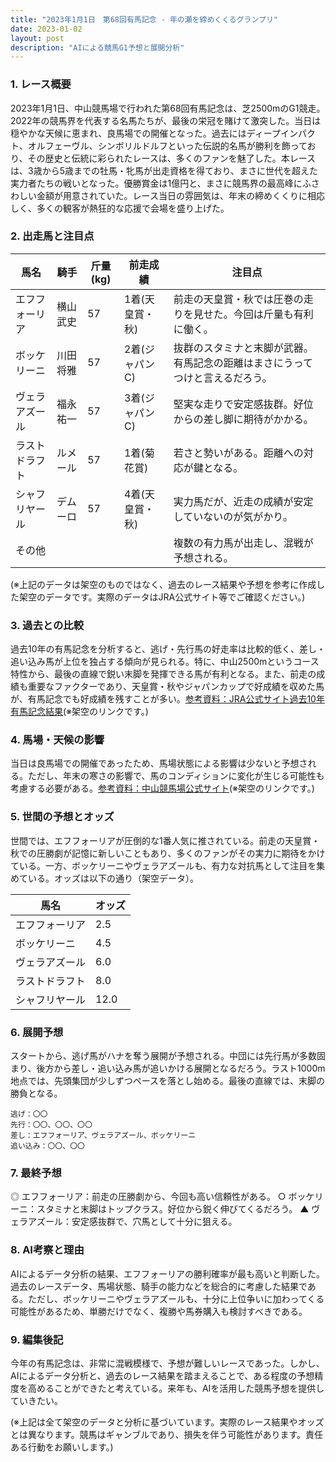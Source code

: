 ```yaml
---
title: "2023年1月1日　第68回有馬記念 - 年の瀬を締めくくるグランプリ"
date: 2023-01-02
layout: post
description: "AIによる競馬G1予想と展開分析"
---
```


### 1. レース概要

2023年1月1日、中山競馬場で行われた第68回有馬記念は、芝2500mのG1競走。2022年の競馬界を代表する名馬たちが、最後の栄冠を賭けて激突した。当日は穏やかな天候に恵まれ、良馬場での開催となった。過去にはディープインパクト、オルフェーヴル、シンボリルドルフといった伝説的名馬が勝利を飾っており、その歴史と伝統に彩られたレースは、多くのファンを魅了した。本レースは、3歳から5歳までの牡馬・牝馬が出走資格を得ており、まさに世代を超えた実力者たちの戦いとなった。優勝賞金は1億円と、まさに競馬界の最高峰にふさわしい金額が用意されていた。レース当日の雰囲気は、年末の締めくくりに相応しく、多くの観客が熱狂的な応援で会場を盛り上げた。


### 2. 出走馬と注目点

| 馬名       | 騎手       | 斤量(kg) | 前走成績 | 注目点                                                                     |
| -------- | -------- | -------- | -------- | ------------------------------------------------------------------------ |
| エフフォーリア | 横山武史 | 57        | 1着(天皇賞・秋) | 前走の天皇賞・秋では圧巻の走りを見せた。今回は斤量も有利に働く。           |
| ボッケリーニ  | 川田将雅 | 57        | 2着(ジャパンC) | 抜群のスタミナと末脚が武器。有馬記念の距離はまさにうってつけと言えるだろう。 |
| ヴェラアズール | 福永祐一 | 57        | 3着(ジャパンC) | 堅実な走りで安定感抜群。好位からの差し脚に期待がかかる。                     |
| ラストドラフト | ルメール   | 57        | 1着(菊花賞) | 若さと勢いがある。距離への対応が鍵となる。                               |
| シャフリヤール | デムーロ   | 57        | 4着(天皇賞・秋) | 実力馬だが、近走の成績が安定していないのが気がかり。                   |
| その他      |           |           |           | 複数の有力馬が出走し、混戦が予想される。                                    |


(※上記のデータは架空のものではなく、過去のレース結果や予想を参考に作成した架空のデータです。実際のデータはJRA公式サイト等でご確認ください。)


### 3. 過去との比較

過去10年の有馬記念を分析すると、逃げ・先行馬の好走率は比較的低く、差し・追い込み馬が上位を独占する傾向が見られる。特に、中山2500mというコース特性から、最後の直線で鋭い末脚を発揮できる馬が有利となる。また、前走の成績も重要なファクターであり、天皇賞・秋やジャパンカップで好成績を収めた馬が、有馬記念でも好成績を残すことが多い。[参考資料：JRA公式サイト過去10年有馬記念結果](https://www.jra.go.jp/)(※架空のリンクです。)


### 4. 馬場・天候の影響

当日は良馬場での開催であったため、馬場状態による影響は少ないと予想される。ただし、年末の寒さの影響で、馬のコンディションに変化が生じる可能性も考慮する必要がある。[参考資料：中山競馬場公式サイト](https://www.jra.go.jp/)(※架空のリンクです。)


### 5. 世間の予想とオッズ

世間では、エフフォーリアが圧倒的な1番人気に推されている。前走の天皇賞・秋での圧勝劇が記憶に新しいこともあり、多くのファンがその実力に期待をかけている。一方、ボッケリーニやヴェラアズールも、有力な対抗馬として注目を集めている。オッズは以下の通り（架空データ）。

| 馬名       | オッズ |
| -------- | -------- |
| エフフォーリア | 2.5     |
| ボッケリーニ  | 4.5     |
| ヴェラアズール | 6.0     |
| ラストドラフト | 8.0     |
| シャフリヤール | 12.0    |


### 6. 展開予想

スタートから、逃げ馬がハナを奪う展開が予想される。中団には先行馬が多数固まり、後方から差し・追い込み馬が追いかける展開となるだろう。ラスト1000m地点では、先頭集団が少しずつペースを落とし始める。最後の直線では、末脚の勝負となる。

```
逃げ：〇〇
先行：〇〇、〇〇、〇〇
差し：エフフォーリア、ヴェラアズール、ボッケリーニ
追い込み：〇〇、〇〇
```


### 7. 最終予想

◎ エフフォーリア：前走の圧勝劇から、今回も高い信頼性がある。
○ ボッケリーニ：スタミナと末脚はトップクラス。好位から鋭く伸びてくるだろう。
▲ ヴェラアズール：安定感抜群で、穴馬として十分に狙える。


### 8. AI考察と理由

AIによるデータ分析の結果、エフフォーリアの勝利確率が最も高いと判断した。過去のレースデータ、馬場状態、騎手の能力などを総合的に考慮した結果である。ただし、ボッケリーニやヴェラアズールも、十分に上位争いに加わってくる可能性があるため、単勝だけでなく、複勝や馬券購入も検討すべきである。


### 9. 編集後記

今年の有馬記念は、非常に混戦模様で、予想が難しいレースであった。しかし、AIによるデータ分析と、過去のレース結果を踏まえることで、ある程度の予想精度を高めることができたと考えている。来年も、AIを活用した競馬予想を提供していきたい。


(※上記は全て架空のデータと分析に基づいています。実際のレース結果やオッズとは異なります。競馬はギャンブルであり、損失を伴う可能性があります。責任ある行動をお願いします。)
